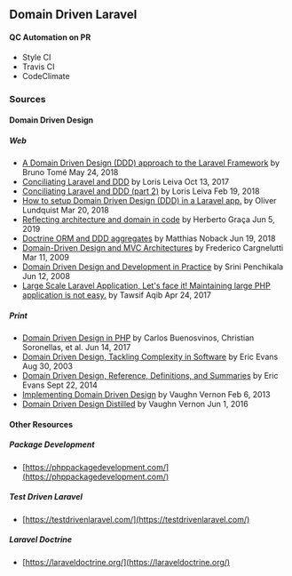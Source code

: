 ## Domain Driven Laravel

#### QC Automation on PR

- Style CI
- Travis CI
- CodeClimate

### Sources

#### Domain Driven Design

##### Web

- [A Domain Driven Design (DDD) approach to the Laravel Framework](https://medium.com/@ibrunotome/a-domain-driven-design-ddd-approach-to-the-laravel-framework-18906b3dd473) by Bruno Tomé May 24, 2018
- [Conciliating Laravel and DDD](https://lorisleiva.com/conciliating-laravel-and-ddd/) by Loris Leiva Oct 13, 2017
- [Conciliating Laravel and DDD (part 2)](https://lorisleiva.com/conciliating-laravel-and-ddd-part-2/) by Loris Leiva Feb 19, 2018
- [How to setup Domain Driven Design (DDD) in a Laravel app.](https://oliverlundquist.com/2018/03/20/how-to-setup-ddd-in-laravel-app.html) by Oliver Lundquist Mar 20, 2018
- [Reflecting architecture and domain in code](https://herbertograca.com/2019/06/05/reflecting-architecture-and-domain-in-code/) by Herberto Graça Jun 5, 2019
- [Doctrine ORM and DDD aggregates](https://matthiasnoback.nl/2018/06/doctrine-orm-and-ddd-aggregates/) by Matthias Noback Jun 19, 2018
- [Domain-Driven Design and MVC Architectures](https://blog.fedecarg.com/2009/03/11/domain-driven-design-and-mvc-architectures/) by Frederico Cargnelutti Mar 11, 2009
- [Domain Driven Design and Development in Practice](https://www.infoq.com/articles/ddd-in-practice/) by Srini Penchikala Jun 12, 2008
- [Large Scale Laravel Application, Let's face it! Maintaining large PHP application is not easy.](https://medium.com/@munza/large-scale-laravel-application-9d52c3d38e51) by Tawsif Aqib Apr 24, 2017

##### Print

- [Domain Driven Design in PHP](https://www.amazon.com/Domain-Driven-Design-PHP-Carlos-Buenosvinos/dp/1787284948) by Carlos Buenosvinos, Christian Soronellas, et al. Jun 14, 2017
- [Domain Driven Design, Tackling Complexity in Software](https://www.amazon.com/Domain-Driven-Design-Tackling-Complexity-Software/dp/0321125215) by Eric Evans Aug 30, 2003
- [Domain Driven Design, Reference, Definitions, and Summaries](https://www.amazon.com/Domain-Driven-Design-Reference-Definitions-Summaries/dp/1457501198) by Eric Evans Sept 22, 2014
- [Implementing Domain Driven Design](https://www.amazon.com/Implementing-Domain-Driven-Design-Vaughn-Vernon-ebook/dp/B00BCLEBN8) by Vaughn Vernon Feb 6, 2013
- [Domain Driven Design Distilled](https://www.amazon.com/Domain-Driven-Design-Distilled-Vaughn-Vernon-ebook/dp/B01JJSGE5S) by Vaughn Vernon Jun 1, 2016

#### Other Resources

##### Package Development
 
- [https://phppackagedevelopment.com/](https://phppackagedevelopment.com/)

##### Test Driven Laravel

- [https://testdrivenlaravel.com/](https://testdrivenlaravel.com/)

##### Laravel Doctrine

- [https://laraveldoctrine.org/](https://laraveldoctrine.org/)
